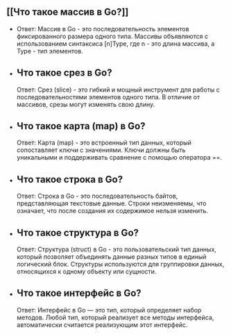 ## [[Что такое массив в Go?]]
- Ответ: Массив в Go - это последовательность элементов фиксированного размера одного типа. Массивы объявляются с использованием синтаксиса [n]Type, где n - это длина массива, а Type - тип элементов.
- ## Что такое срез в Go?
  Ответ: Срез (slice) - это гибкий и мощный инструмент для работы с последовательностями элементов одного типа. В отличие от массивов, срезы могут изменять свою длину.
- ## Что такое карта (map) в Go?
  Ответ: Карта (map) - это встроенный тип данных, который сопоставляет ключи с значениями. Ключи должны быть уникальными и поддерживать сравнение с помощью оператора ==.
- ## Что такое строка в Go?
  Ответ: Строка в Go - это последовательность байтов, представляющая текстовые данные. Строки неизменяемы, что означает, что после создания их содержимое нельзя изменить.
- ## Что такое структура в Go?
  Ответ: Структура (struct) в Go - это пользовательский тип данных, который позволяет объединять данные разных типов в единый логический блок. Структуры используются для группировки данных, относящихся к одному объекту или сущности.
- ## Что такое интерфейс в Go?
  Ответ: Интерфейс в Go — это тип, который определяет набор методов. Любой тип, который реализует все методы интерфейса, автоматически считается реализующим этот интерфейс.